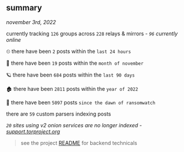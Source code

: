 
## summary
_november 3rd, 2022_

currently tracking `126` groups across `228` relays & mirrors - _`96` currently online_

⏲ there have been `2` posts within the `last 24 hours`

🦈 there have been `19` posts within the `month of november`

🪐 there have been `684` posts within the `last 90 days`

🏚 there have been `2811` posts within the `year of 2022`

🦕 there have been `5097` posts `since the dawn of ransomwatch`

there are `59` custom parsers indexing posts

_`20` sites using v2 onion services are no longer indexed - [support.torproject.org](https://support.torproject.org/onionservices/v2-deprecation/)_

> see the project [README](https://github.com/joshhighet/ransomwatch#ransomwatch--) for backend technicals
